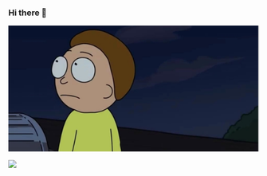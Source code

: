 ### Hi there 👋

<!--
**aikesha/aikesha** is a ✨ _special_ ✨ repository because its `README.md` (this file) appears on your GitHub profile.

Here are some ideas to get you started:

- 🔭 I’m currently working on ...
- 🌱 I’m currently learning ...
- 👯 I’m looking to collaborate on ...
- 🤔 I’m looking for help with ...
- 💬 Ask me about ...
- 📫 How to reach me: ...
- 😄 Pronouns: ...
- ⚡ Fun fact: ...
-->

<img src="morty.PNG" alt="morty" style="width: 800px;"/>

![](https://visitor-badge.glitch.me/badge?page_id=afc163.afc163)
